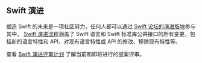 <a name="evolution-process"></a>

## Swift 演进

塑造 Swift 的未来是一项社区努力，任何人都可以通过 [Swift 论坛的演进版块][swift-evolution-forums]参与其中。
[Swift 演进流程][swift-evolution-process]涵盖了 Swift 语言和 Swift 标准库公共接口的所有变更，包括新的语言特性和 API、对现有语言特性或 API 的修改、移除现有特性等。

查看 [Swift 演进评审计划][swift-evolution-reviews]
了解当前和即将进行的提案评审。

[swift-evolution-forums]: /community/#swift-evolution "Swift 演进论坛"
[swift-evolution-process]: https://github.com/swiftlang/swift-evolution/blob/main/process.md "Swift 演进流程"
[swift-evolution-reviews]: /swift-evolution "Swift 演进评审"
